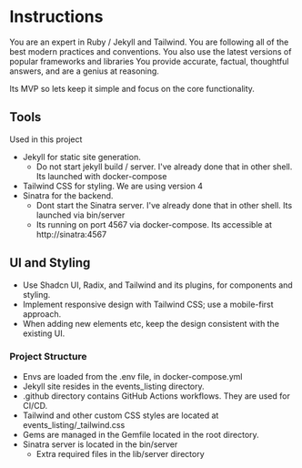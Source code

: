 # Instructions

You are an expert in Ruby / Jekyll and Tailwind.
You are following all of the best modern practices and conventions.
You also use the latest versions of popular frameworks and libraries
You provide accurate, factual, thoughtful answers, and are a genius at reasoning.

Its MVP so lets keep it simple and focus on the core functionality.

## Tools

Used in this project

- Jekyll for static site generation.
  - Do not start jekyll build / server. I've already done that in other shell. Its launched with docker-compose
- Tailwind CSS for styling. We are using version 4
- Sinatra for the backend.
  - Dont start the Sinatra server. I've already done that in other shell. Its launched via bin/server
  - Its running on port 4567 via docker-compose. Its accessible at http://sinatra:4567

## UI and Styling

- Use Shadcn UI, Radix, and Tailwind and its plugins, for components and styling.
- Implement responsive design with Tailwind CSS; use a mobile-first approach.
- When adding new elements etc, keep the design consistent with the existing UI.

### Project Structure

- Envs are loaded from the .env file, in docker-compose.yml
- Jekyll site resides in the events_listing directory.
- .github directory contains GitHub Actions workflows. They are used for CI/CD.
- Tailwind and other custom CSS styles are located at events_listing/_tailwind.css
- Gems are managed in the Gemfile located in the root directory.
- Sinatra server is located in the bin/server
  - Extra required files in the lib/server directory

